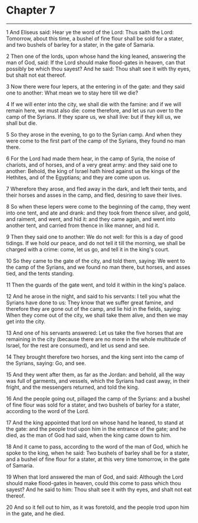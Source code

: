 # Chapter 7

***

1 And Eliseus said: Hear ye the word of the Lord: Thus saith the Lord: Tomorrow, about this time, a bushel of fine flour shall be sold for a stater, and two bushels of barley for a stater, in the gate of Samaria.

2 Then one of the lords, upon whose hand the king leaned, answering the man of God, said: If the Lord should make flood-gates in heaven, can that possibly be which thou sayest? And he said: Thou shalt see it with thy eyes, but shalt not eat thereof.

3 Now there were four lepers, at the entering in of the gate: and they said one to another: What mean we to stay here till we die?

4 If we will enter into the city, we shall die with the famine: and if we will remain here, we must also die: come therefore, and let us run over to the camp of the Syrians. If they spare us, we shall live: but if they kill us, we shall but die.

5 So they arose in the evening, to go to the Syrian camp. And when they were come to the first part of the camp of the Syrians, they found no man there.

6 For the Lord had made them hear, in the camp of Syria, the noise of chariots, and of horses, and of a very great army: and they said one to another: Behold, the king of Israel hath hired against us the kings of the Hethites, and of the Egyptians; and they are come upon us.

7 Wherefore they arose, and fled away in the dark, and left their tents, and their horses and asses in the camp, and fled, desiring to save their lives.

8 So when these lepers were come to the beginning of the camp, they went into one tent, and ate and drank: and they took from thence silver, and gold, and raiment, and went, and hid it: and they came again, and went into another tent, and carried from thence in like manner, and hid it.

9 Then they said one to another: We do not well: for this is a day of good tidings. If we hold our peace, and do not tell it till the morning, we shall be charged with a crime: come, let us go, and tell it in the king's court.

10 So they came to the gate of the city, and told them, saying: We went to the camp of the Syrians, and we found no man there, but horses, and asses tied, and the tents standing.

11 Then the guards of the gate went, and told it within in the king's palace.

12 And he arose in the night, and said to his servants: I tell you what the Syrians have done to us: They know that we suffer great famine, and therefore they are gone out of the camp, and lie hid in the fields, saying: When they come out of the city, we shall take them alive, and then we may get into the city.

13 And one of his servants answered: Let us take the five horses that are remaining in the city (because there are no more in the whole multitude of Israel, for the rest are consumed), and let us send and see.

14 They brought therefore two horses, and the king sent into the camp of the Syrians, saying: Go, and see.

15 And they went after them, as far as the Jordan: and behold, all the way was full of garments, and vessels, which the Syrians had cast away, in their fright, and the messengers returned, and told the king.

16 And the people going out, pillaged the camp of the Syrians: and a bushel of fine flour was sold for a stater, and two bushels of barley for a stater, according to the word of the Lord.

17 And the king appointed that lord on whose hand he leaned, to stand at the gate: and the people trod upon him in the entrance of the gate; and he died, as the man of God had said, when the king came down to him.

18 And it came to pass, according to the word of the man of God, which he spoke to the king, when he said: Two bushels of barley shall be for a stater, and a bushel of fine flour for a stater, at this very time tomorrow, in the gate of Samaria.

19 When that lord answered the man of God, and said: Although the Lord should make flood-gates in heaven, could this come to pass which thou sayest? And he said to him: Thou shalt see it with thy eyes, and shalt not eat thereof.

20 And so it fell out to him, as it was foretold, and the people trod upon him in the gate, and he died.

